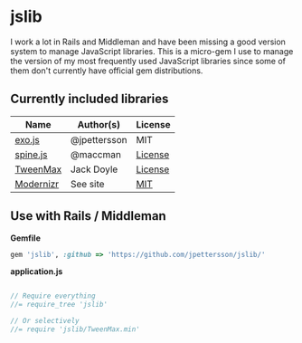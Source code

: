 jslib
=====

I work a lot in Rails and Middleman and have been missing a good version system to manage JavaScript libraries. This is a micro-gem I use to manage the version of my most frequently used JavaScript libraries since some of them don't currently have official gem distributions.

Currently included libraries
----------------------------

| Name            | Author(s)         | License       |
|-----------------|-------------------|---------------|
| [exo.js](http://https://github.com/jpettersson/exo.js) | @jpettersson | MIT
| [spine.js](http://spinejs.com/) | @maccman | [License](https://github.com/spine/spine/blob/master/LICENSE)
| [TweenMax](http://www.greensock.com/tweenmax/) | Jack Doyle | [License](http://www.greensock.com/terms_of_use.html)
| [Modernizr](http://modernizr.com/) | See site | [MIT](http://modernizr.com/license/)

Use with Rails / Middleman
--------------------------

**Gemfile**
```Ruby
gem 'jslib', :github => 'https://github.com/jpettersson/jslib/'
```

**application.js**
```JavaScript

// Require everything
//= require_tree 'jslib'

// Or selectively
//= require 'jslib/TweenMax.min'

```

